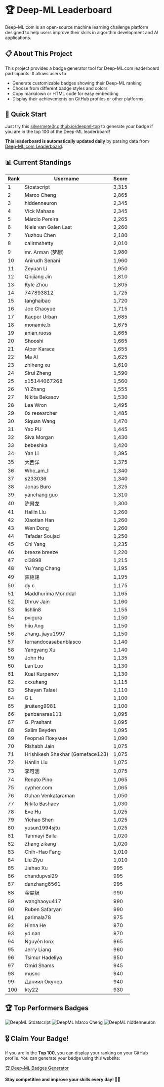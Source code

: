 # 🏆 Deep-ML Leaderboard

Deep-ML.com is an open-source machine learning challenge platform designed to help users improve their skills in algorithm development and AI applications.  

## 📋 About This Project

This project provides a badge generator tool for Deep-ML.com leaderboard participants. It allows users to:
- Generate customizable badges showing their Deep-ML ranking
- Choose from different badge styles and colors
- Copy markdown or HTML code for easy embedding
- Display their achievements on GitHub profiles or other platforms

## 🚀 Quick Start

Just try this [silvermete0r.github.io/deepml-top](silvermete0r.github.io/deepml-top) to generate your badge if you are in the top 100 of the Deep-ML leaderboard!

**This leaderboard is automatically updated daily** by parsing data from [Deep-ML.com Leaderboard](https://www.deep-ml.com/leaderboard).  

## 📊 Current Standings  

<!-- LEADERBOARD_START -->
| Rank | Username | Score |
|------|---------|-------|
| 1 | Stoatscript | 3,315 |
| 2 | Marco Cheng | 2,865 |
| 3 | hiddenneuron | 2,345 |
| 4 | Vick Mahase | 2,345 |
| 5 | Márcio Pereira | 2,265 |
| 6 | Niels van Galen Last | 2,260 |
| 7 | Yuzhou Chen | 2,180 |
| 8 | callrmshetty | 2,010 |
| 9 | mr. Arman (梦想) | 1,980 |
| 10 | Anirudh Senani | 1,960 |
| 11 | Zeyuan Li | 1,950 |
| 12 | Qiujiang Jin | 1,810 |
| 13 | Kyle Zhou | 1,805 |
| 14 | 747893812 | 1,725 |
| 15 | tanghaibao | 1,720 |
| 16 | Joe Chaoyue | 1,715 |
| 17 | Kacper Urban | 1,685 |
| 18 | monamie.b | 1,675 |
| 19 | anian.ruoss | 1,665 |
| 20 | Shooshi | 1,665 |
| 21 | Alper Karaca | 1,655 |
| 22 | Ma Al | 1,625 |
| 23 | zhiheng xu | 1,610 |
| 24 | Sirui Zheng | 1,590 |
| 25 | x15144067268 | 1,560 |
| 26 | Yi Zhang | 1,555 |
| 27 | Nikita Bekasov | 1,530 |
| 28 | Lea Wron | 1,495 |
| 29 | 0x researcher | 1,485 |
| 30 | Siquan Wang | 1,470 |
| 31 | Yao PU | 1,445 |
| 32 | Siva Morgan | 1,430 |
| 33 | bebeshka | 1,420 |
| 34 | Yan Li | 1,395 |
| 35 | 大西洋 | 1,375 |
| 36 | Who_am_I | 1,340 |
| 37 | s233036 | 1,340 |
| 38 | Jonas Buro | 1,325 |
| 39 | yanchang guo | 1,310 |
| 40 | 陈景龙 | 1,300 |
| 41 | Hailin Liu | 1,260 |
| 42 | Xiaotian Han | 1,260 |
| 43 | Wen Dong | 1,260 |
| 44 | Tafadar Soujad | 1,250 |
| 45 | Chi Yang | 1,235 |
| 46 | breeze breeze | 1,220 |
| 47 | cl3898 | 1,215 |
| 48 | Yu Yang Chang | 1,195 |
| 49 | 陳紹銘 | 1,195 |
| 50 | dy c | 1,175 |
| 51 | Maddhurima Monddal | 1,165 |
| 52 | Dhruv Jain | 1,160 |
| 53 | lishlin8 | 1,155 |
| 54 | pvigura | 1,150 |
| 55 | hiiu Ang | 1,150 |
| 56 | zhang_jiayu1997 | 1,150 |
| 57 | fernandocasabanblasco | 1,140 |
| 58 | Yangyang Xu | 1,140 |
| 59 | John Hu | 1,135 |
| 60 | Lan Luo | 1,130 |
| 61 | Kuat Kurpenov | 1,130 |
| 62 | cxxuhang | 1,115 |
| 63 | Shayan Talaei | 1,110 |
| 64 | G L | 1,100 |
| 65 | jiruiteng9981 | 1,100 |
| 66 | panbanaras111 | 1,095 |
| 67 | G. Prashant | 1,095 |
| 68 | Salim Beyden | 1,095 |
| 69 | Георгий Покумин | 1,090 |
| 70 | Rishabh Jain | 1,075 |
| 71 | Hrishikesh Shekhar (Gameface123) | 1,075 |
| 72 | Hanlin Liu | 1,075 |
| 73 | 李可涵 | 1,075 |
| 74 | Renato Pino | 1,065 |
| 75 | cypher.com | 1,065 |
| 76 | Guhan Venkataraman | 1,050 |
| 77 | Nikita Bashaev | 1,030 |
| 78 | Eve Hu | 1,025 |
| 79 | Yichao Shen | 1,025 |
| 80 | yusun1994sjtu | 1,025 |
| 81 | Tanmayi Balla | 1,020 |
| 82 | Zhang zikang | 1,020 |
| 83 | Chih-Hao Fang | 1,010 |
| 84 | Liu Ziyu | 1,010 |
| 85 | Jiahao Xu | 995 |
| 86 | chandupvsl29 | 995 |
| 87 | danzhang6561 | 995 |
| 88 | 金宸极 | 990 |
| 89 | wanghaoyu417 | 990 |
| 90 | Ruben Safaryan | 990 |
| 91 | parimala78 | 975 |
| 92 | Hinna He | 970 |
| 93 | yd.nan | 970 |
| 94 | Nguyễn lonx | 965 |
| 95 | Jerry Liang | 960 |
| 96 | Tsimur Hadeliya | 950 |
| 97 | Omid Shams | 945 |
| 98 | musnc | 940 |
| 99 | Даниил Окунев | 940 |
| 100 | kty22 | 930 |
<!-- LEADERBOARD_END -->

## 🏆 Top Performers Badges

<!-- BADGES_START -->
![DeepML Stoatscript](https://img.shields.io/badge/dynamic/json?url=https%3A%2F%2Fraw.githubusercontent.com%2Fsilvermete0r%2Fdeepml-top%2Fmain%2Fbadges.json&query=%24.f0022cc6de4b20fe459420bacf8c1f9c.label&prefix=Rank%20&style=for-the-badge&label=%F0%9F%9A%80%20DeepML&color=blue&link=https%3A%2F%2Fwww.deep-ml.com%2Fleaderboard)
![DeepML Marco Cheng](https://img.shields.io/badge/dynamic/json?url=https%3A%2F%2Fraw.githubusercontent.com%2Fsilvermete0r%2Fdeepml-top%2Fmain%2Fbadges.json&query=%24.4091c1a21900bd2c7d3f4e343acddda1.label&prefix=Rank%20&style=for-the-badge&label=%F0%9F%9A%80%20DeepML&color=blue&link=https%3A%2F%2Fwww.deep-ml.com%2Fleaderboard)
![DeepML hiddenneuron](https://img.shields.io/badge/dynamic/json?url=https%3A%2F%2Fraw.githubusercontent.com%2Fsilvermete0r%2Fdeepml-top%2Fmain%2Fbadges.json&query=%24.b8ae93affd3e88323d92b845bf69de74.label&prefix=Rank%20&style=for-the-badge&label=%F0%9F%9A%80%20DeepML&color=blue&link=https%3A%2F%2Fwww.deep-ml.com%2Fleaderboard)
<!-- BADGES_END -->

## 🎖 Claim Your Badge!  

If you are in the **Top 100**, you can display your ranking on your GitHub profile. You can generate your badge using this website:

[🏆 Deep-ML Badges Generator](https://silvermete0r.github.io/deepml-top/)

**Stay competitive and improve your skills every day! 🚀🔥**